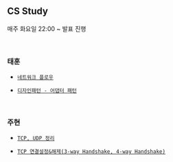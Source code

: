 ## CS Study
매주 화요일 22:00 ~ 발표 진행

<br>

### 태훈
  - [`네트워크 플로우`]()

  - [`디자인패턴 - 어댑터 패턴`]()


<br>


### 주현
  - [`TCP, UDP 정리`](https://github.com/JuHyun419/study/blob/master/computer-science/TCP,UDP.md)

  - [`TCP 연결설정&해제(3-way Handshake, 4-way Handshake)`](https://github.com/JuHyun419/study/blob/master/computer-science/TCP-%EC%97%B0%EA%B2%B0%EC%84%A4%EC%A0%95%26%ED%95%B4%EC%A0%9C.md)


